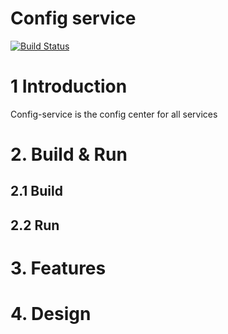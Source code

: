 # Config service
[![Build Status](https://travis-ci.org/reactivesw/config.svg?branch=master)](https://travis-ci.org/reactivesw/config)
 
# 1 Introduction
Config-service is the config center for all services

# 2. Build & Run
## 2.1 Build

## 2.2 Run

# 3. Features

# 4. Design


